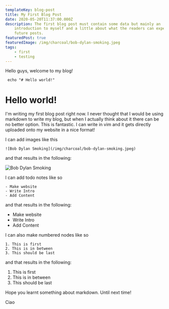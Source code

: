 ```yaml
---
templateKey: blog-post
title: My First Blog Post
date: 2020-05-20T11:37:00.000Z
description: The first blog post must contain some data but mainly an
    introduction to myself and a little about what the readers can expect in my
    future posts.
featuredPost: true
featuredImage: /img/charcoal/bob-dylan-smoking.jpeg
tags:
    - first
    - testing
---
```


Hello guys, welcome to my blog!

```
 echo "# Hello world!"
```

# Hello world!

I'm writing my first blog post right now. I never thought that I would be using markdown to write my blog, but when I actually think about it there can be no better option. This is fantastic. I can write in vim and it gets directly uploaded onto my website in a nice format!

I can add images like this

```
![Bob Dylan Smoking](/img/charcoal/bob-dylan-smoking.jpeg)
```

and that results in the following:

![Bob Dylan Smoking](/img/charcoal/bob-dylan-smoking.jpeg)

I can add todo notes like so

```
- Make website
- Write Intro
- Add Content
```

and that results in the following:

-   Make website
-   Write Intro
-   Add Content

I can also make numbered nodes like so

```
1. This is first
2. This is in between
3. This should be last
```

and that results in the following:

1. This is first
2. This is in between
3. This should be last

Hope you learnt something about markdown. Until next time!

Ciao
